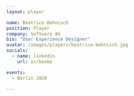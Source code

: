 ```yaml
---
layout: player

name: Beatrice Behnisch
position: Player
company: Software AG
bio: "User Experience Designer"
avatar: /images/players/beatrice-behnisch.jpg
socials:
  - name: linkedin
    url: in/beabe

events:
  - Berlin 2020

---
```

